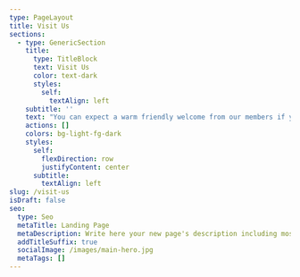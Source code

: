 ```yaml
---
type: PageLayout
title: Visit Us
sections:
  - type: GenericSection
    title:
      type: TitleBlock
      text: Visit Us
      color: text-dark
      styles:
        self:
          textAlign: left
    subtitle: ''
    text: "You can expect a warm friendly welcome from our members if you decide to join us on a Sunday morning.\n\nOur Sunday service starts at about 11.00 am and usually finishes by 12.30pm. From 10.30am,\_ we serve tea, coffee, juice and biscuits (there might be some cake if you’re really lucky). This is a great opportunity to say hello and get to know us a bit better. We would love to meet you!\n\n## FAQs\n\n### What are your Sunday services like?\n\nWe aim to make our worship services as accessible as possible. Our services include prayers, Bible readings, and a mix of contemporary spiritual songs and traditional hymns. There is always an encouraging talk on a variety of themes related to the Bible.  Sometimes we use video clips and other activities to explore our theme that day.\n\nEvery week we share bread and wine together to celebrate and remember Jesus’s death and resurrection.\n\n### What should I wear?\n\nThere is no dress code. People at our church wear what is comfortable for them, such as jeans and t-shirt, suit and tie, or anything in between. So please come as you feel comfortable.\n\n### Is there something suitable for children?\n\nYes. We worship God together as a family, and the children join in each week. Sunday School runs from 9.15am to 10.15am on Sundays in term time, and we hear about their lesson as part of the service.\_ We believe it’s important that children feel part of the church - they are the future, after all!\n\nSometimes our services are led by a family and therefore involve the children more directly.\n\nWe encourage children to bring things with them. We usually have a table with lego, floor mats, tabletop games and crafts, for children to use.\_ Some bring a book to read or choose to listen to the service. Don’t worry, we’re used to noise and little ones wandering about.\n\n### Where do I park?\n\nThe hall has\_a good sized car park.\_ If it’s full, there is plenty of street parking.\_ Please remember to park respectfully and not on the grass verges.\n\n### Will I be expected to make a donation?\n\nThere is a collection during each service when people are invited to contribute to the cost of the church’s work and other charities, but this is completely voluntary.\n\n### Accessibility\n\nWe aim to be an all-inclusive church. The building\_ has a ramp to the entrance and accessible toilets.\_\n\n### I have a question not listed here\n\nIf you have any other questions, please email us or send us a message on Facebook. Alternatively, just pop in and say hello. You don’t have to stay for the service.\n"
    actions: []
    colors: bg-light-fg-dark
    styles:
      self:
        flexDirection: row
        justifyContent: center
      subtitle:
        textAlign: left
slug: /visit-us
isDraft: false
seo:
  type: Seo
  metaTitle: Landing Page
  metaDescription: Write here your new page's description including most relevant keywords.
  addTitleSuffix: true
  socialImage: /images/main-hero.jpg
  metaTags: []
---
```

